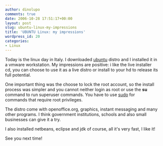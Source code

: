 ```yaml
---
author: dinolupo
comments: true
date: 2006-10-28 17:51:17+00:00
layout: post
slug: ubuntu-linux-my-impressions
title: 'UBUNTU Linux: my impressions'
wordpress_id: 20
categories:
- Linux
---
```


Today is the linux day in Italy. I downloaded [ubuntu](http://www.ubuntu.com/) distro and I installed it in a vmware workstation. My impressions are positive: i like the live installer cd, you can choose to use it as a live distro or install to your hd to release its full potential.<!--more-->

One important thing was the choose to lock the root account, so the install process was simpler and you cannot neither login as root or use the **su** command to run superuser commands. You have to use [sudo](https://help.ubuntu.com/community/RootSudo) for commands that require root privileges. 

The distro come with openoffice.org, graphics, instant messaging and many other programs. I think government institutions, schools and also small businesses can give it a try. 

I also installed netbeans, eclipse and jdk of course, all it's very fast, I like it!

See you next time!
